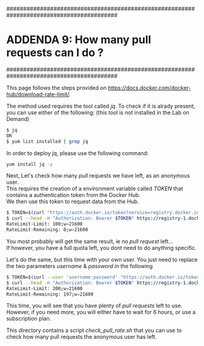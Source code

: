#########################################################################################
# ADDENDA 9: How many pull requests can I do ?
#########################################################################################

This page follows the steps provided on https://docs.docker.com/docker-hub/download-rate-limit/.  

The method used requires the tool called _jq_. To check if it is alrady present, you can use either of the following:
(this tool is not installed in the Lab on Demand)

```bash
$ jq
OR
$ yum list installed | grep jq
```

In order to deploy jq, please use the following command:

```bash
yum install jq -y
```

Next, Let's check how many _pull_ requests we have left, as an anonymous user.  
This requires the creation of a environment variable called _TOKEN_ that contains a authentication token from the Docker Hub.  
We then use this token to request data from the Hub.  

```bash
$ TOKEN=$(curl "https://auth.docker.io/token?service=registry.docker.io&scope=repository:ratelimitpreview/test:pull" | jq -r .token)
$ curl --head -H "Authorization: Bearer $TOKEN" https://registry-1.docker.io/v2/ratelimitpreview/test/manifests/latest 2>&1 | grep RateLimit
RateLimit-Limit: 100;w=21600
RateLimit-Remaining: 0;w=21600
```

You most probably will get the same result, ie no _pull request_ left...  
If however, you have a full quota left, you dont need to do anything specific.  

Let's do the same, but this time with your own user. You just need to replace the two parameters _username_ & _password_ in the following

```bash
$ TOKEN=$(curl --user 'username:password' "https://auth.docker.io/token?service=registry.docker.io&scope=repository:ratelimitpreview/test:pull" | jq -r .token)
$ curl --head -H "Authorization: Bearer $TOKEN" https://registry-1.docker.io/v2/ratelimitpreview/test/manifests/latest 2>&1 | grep RateLimit
RateLimit-Limit: 200;w=21600
RateLimit-Remaining: 197;w=21600
```

This time, you will see that you have plenty of _pull requests_ left to use.  
However, if you need more, you will either have to wait for 6 hours, or use a subscription plan.

This directory contains a script _check_pull_rate.sh_ that you can use to check how many pull requests the anonymous user has left.

